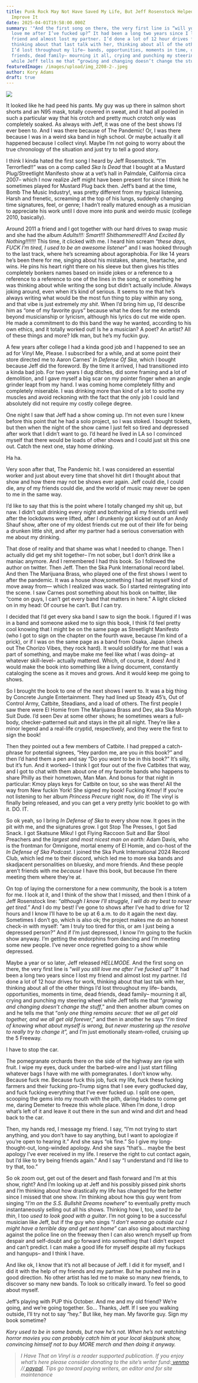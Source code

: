 ```yaml
---
title: Punk Rock May Not Have Saved My Life, But Jeff Rosenstock Helped Me To
  Improve It
date: 2025-04-01T19:58:00.000Z
summary: '"And the first song on there, the very first line is “will you still
  love me after I’ve fucked up?” It had been a long two years since I lost my
  friend and almost lost my partner. I’d done a lot of 12 hour drives for work,
  thinking about that last talk with her, thinking about all of the other things
  I’d lost throughout my life– bands, opportunities, moments in time, dead
  friends, dead family– mourning it all, crying and punching my steering wheel
  while Jeff tells me that “growing and changing doesn’t change the stuff"'
featuredImage: /images/upload/img_2208-2-.jpeg
author: Kory Adams
draft: true
---
```

![](/images/upload/img_2208-2-.jpeg)

It looked like he had peed his pants. My guy was up there in salmon short shorts and an N95 mask, totally covered in sweat, and it had all pooled in such a particular way that his crotch and pretty much crotch only was completely soaked. As always with Jeff, it was one of the best shows I’d ever been to. And I was there because of The Pandemic! Or, I was there because I was in a weird ska band in high school. Or maybe actually it all happened because I collect vinyl. Maybe I’m not going to worry about the true chronology of the situation and just try to tell a good story.

I think I kinda hated the first song I heard by Jeff Rosenstock. “I’m Terrorfied!!” was on a comp called *Ska Is Dead* that I bought at a Mustard Plug/Streetlight Manifesto show at a vet’s hall in Palmdale, California circa 2007– which I now realize Jeff might have been present for since I think he sometimes played for Mustard Plug back then. Jeff’s band at the time, Bomb The Music Industry!, was pretty different from my typical listening. Harsh and frenetic, screaming at the top of his lungs, suddenly changing time signatures, feel, or genre; I hadn’t really matured enough as a musician to appreciate his work until I dove more into punk and weirdo music (college 2010, basically). 

Around 2011 a friend and I got together with our hard drives to swap music and she had the album *Adults!!!: Smart!!! Shithammered!!! And Excited By Nothing!!!!!!!* This time, it clicked with me. I heard him scream “*these days, FUCK I’m tired, I used to be an awesome listener*” and I was hooked through to the last track, where he’s screaming about agoraphobia. For like 14 years he’s been there for me, singing about his mistakes, shame, heartache, and wins. He pins his heart right there on his sleeve but then gives his titles completely bonkers names based on inside jokes or a reference to a reference to a reference to one of the lines in the song, or something he was thinking about while writing the song but didn’t actually include. Always joking around, even when it’s kind of serious. It seems to me that he’s always writing what would be the most fun thing to play within any song, and that vibe is just extremely *my shit*. When I’d bring him up, I’d describe him as “one of my favorite guys” because what he does for me extends beyond musicianship or lyricism, although his lyrics do cut me wide open. He made a commitment to do this band the way he wanted, according to his own ethics, and it totally worked out! Is he a musician? A poet? An artist? All of these things and more? Idk man, but he’s my fuckin guy.

A few years after college I had a kinda good job and I happened to see an ad for Vinyl Me, Please. I subscribed for a while, and at some point their store directed me to Aaron Carnes’ *In Defense Of Ska,* which I bought because Jeff did the foreword. By the time it arrived, I had transitioned into a kinda bad job. For two years I dug ditches, did some framing and a lot of demolition, and I gave myself a big scar on my pointer finger when an angle grinder leapt from my hand. I was coming home completely filthy and completely miserable. I was drinking more than kind of a lot to soothe my muscles and avoid reckoning with the fact that the only job I could land absolutely did not require my costly college degree. 

One night I saw that Jeff had a show coming up. I’m not even sure I knew before this point that he had a solo project, so I was stoked. I bought tickets, but then when the night of the show came I just felt so tired and depressed after work that I didn’t want to go. I’d heard he lived in LA so I convinced myself that there would be loads of other shows and I could just sit this one out. Catch the next one, stay home drinking. 

Ha ha.

Very soon after that, The Pandemic hit. I was considered an essential worker and just about every time that shovel hit dirt I thought about that show and how there may not be shows ever again. Jeff could die, I could die, any of my friends could die, and the world of music may never be open to me in the same way. 

I’d like to say that this is the point where I totally changed my shit up, but naw. I didn’t quit drinking every night and bothering all my friends until well after the lockdowns were lifted, after I drunkenly got kicked out of an Andy Shauf show, after one of my oldest friends cut me out of their life for being a drunken little shit, and after my partner had a serious conversation with me about my drinking.

That dose of reality and that shame was what I needed to change. Then I actually did get my shit together– I’m not sober, but I don’t drink like a maniac anymore. And I remembered I had this book. So I followed the author on twitter. Then Jeff. Then the Ska Punk International record label. And then The Marijuana Brass, who played one of the first shows I went to after the pandemic. It was a house show,something I had let myself kind of move away from— which I realized was wack. So I started reintegrating into the scene. I saw Carnes post something about his book on twitter, like “come on guys, I can’t get every band that matters in here.” A light clicked on in my head: Of course he can’t. But *I* can try. 

I decided that I’d get every ska band I saw to sign the book. I figured if I was in a band and someone asked me to sign this book, I think I’d feel pretty cool knowing that I might be on the same page as Streetlight Manifesto (who I got to sign on the chapter on the fourth wave, because I’m kind of a prick), or if I was on the same page as a band from Osaka, Japan (check out The Chorizo Vibes, they rock hard). It would solidify for me that I was a part of something, and maybe make me feel like what I was doing– at whatever skill-level– actually mattered. Which, of course, it does! And it would make the book into something like a living document, constantly cataloging the scene as it moves and grows. And it would keep me going to shows.

So I brought the book to one of the next shows I went to. It was a big thing by Concrete Jungle Entertainment. They had lined up Steady 45’s, Out of Control Army, Catbite, Steadians, and a load of others. The first people I saw there were El Homie from The Marijuana Brass and Dev, aka Ska Morph Suit Dude. I’d seen Dev at some other shows; he sometimes wears a full-body, checker-patterned suit and stays in the pit all night. They’re like a minor legend and a real-life cryptid, respectively, and they were the first to sign the book! 

Then they pointed out a few members of Catbite. I had prepped a catch-phrase for potential signees, “Hey pardon me, are you *in* this book?” and then I’d hand them a pen and say “Do you *want* to be in this book?” It’s silly, but it’s fun. And it worked– I think I got four out of the five Catbites that way, and I got to chat with them about one of my favorite bands who happens to share Philly as their hometown, Man Man. And bonus for that night in particular: Kmoy plays keys for Catbite on tour, so she was there! All the way from New fuckin York! She signed my book! Fucking Kmoy! If you’re not listening to her album *Princess Precure* right now, do it! The vinyl is finally being released, and you can get a very pretty lyric booklet to go with it. DO. IT.

So ok yeah, so I bring *In Defense of Ska* to every show now. It goes in the pit with me, and the signatures grow. I got Stop The Presses, I got Sad Snack. I got Skatsune Miku! I got Flying Raccoon Suit and Bar Stool Preachers and the *largest and most nicest man on earth:* Adam Davis, who is the frontman for Omnigone, mortal enemy of El Homie, and co-host of the *In Defense of Ska Podcast*. I joined the Ska Punk International 2024 Record Club, which led me to their discord, which led me to more ska bands and skadjacent personalities on bluesky, and more friends. And these people aren’t friends with me *because* I have this book, but because I’m there meeting them where they’re at.

On top of laying the cornerstone for a new community, the book is a totem for me. I look at it, and I think of the show that I missed, and then I think of a Jeff Rosenstock line: “*although I know I’ll struggle, I will do my best to never get tired.”* And I do my best! I’ve gone to shows after I’ve had to drive for 12 hours and I know I’ll have to be up at 6 a.m. to do it again the next day. Sometimes I don’t go, which is also ok; the project makes me do an honest check-in with myself: “am I truly too tired for this, or am I just being a depressed person?” And if I’m just depressed, I know I’m going to the fuckin show anyway. I’m getting the endorphins from dancing and I’m meeting some new people. I’ve never once regretted going to a show while depressed.

Maybe a year or so later, Jeff released *HELLMODE.* And the first song on there, the very first line is “*will you still love me after I’ve fucked up*?” It had been a long two years since I lost my friend and almost lost my partner. I’d done a lot of 12 hour drives for work, thinking about that last talk with her, thinking about all of the other things I’d lost throughout my life– bands, opportunities, moments in time, dead friends, dead family– mourning it all, crying and punching my steering wheel while Jeff tells me that “*growing and changing doesn’t change the stuff*,” and then another album comes on and he tells me that “*only one thing remains secure: that we all get old together, and we all get old forever*,” and then in another he says “*I’m tired of knowing what about myself is wrong, but never mustering up the resolve to really try to change it”,* and I’m just emotionally steam-rolled, cruising up the 5 Freeway. 

I have to stop the car. 

The pomegranate orchards there on the side of the highway are ripe with fruit. I wipe my eyes, duck under the barbed-wire and I just start filling whatever bags I have with me with pomegranates. I don’t know why. Because fuck me. Because fuck this job, fuck my life, fuck these fucking farmers and their fucking pro-Trump signs that I see every godfucked day, and fuck fucking everything that I’ve ever fucked up. I split one open, scooping the gems into my mouth with the pith, daring Hades to come get me, daring Demeter to freeze this whole place. When I’m done, I drop what’s left of it and leave it out there in the sun and wind and dirt and head back to the car.

Then, my hands red, I message my friend. I say, “I’m not trying to start anything, and you don’t have to say anything, but I want to apologize if you’re open to hearing it.” And she says “ok fine.” So I give my long-thought-out, long-winded apology. And she says “that’s… maybe the best apology I’ve ever received in my life. I reserve the right to cut contact again, but I’d like to try being friends again.” And I say “I understand and I’d like to try that, too.”

So ok zoom out, get out of the desert and flash forward and I’m at this show, right? And I’m looking up at Jeff and his possibly pissed pink shorts and I’m thinking about how drastically my life has changed for the better since I missed that one show. I’m thinking about how this guy went from singing “*I’m on the S.S. Bullshit Dreams nowhere*” to eventually pretty much instantaneously selling out all his shows. Thinking how I, too, *used to be thin*, I too *used to look good with a guitar*. I’m not going to be a successful musician like Jeff, but if the guy who sings “*I don’t wanna go outside cuz I might have a terrible day and get sent home”* can also sing about marching against the police line on the freeway then I can also wrench myself up from despair and self-doubt and go forward into something that I didn’t expect and can’t predict. I can make a good life for myself despite all my fuckups and hangups– and I think I have. 

And like ok, I know that it’s not all because of Jeff. I did it for myself, and I did it with the help of my friends and my partner. But he pushed me in a good direction. No other artist has led me to make so many new friends, to discover so many new bands. To look so critically inward. To feel so good about myself.

Jeff’s playing with PUP this October. And me and my old friend? We’re going, and we’re going together. So… Thanks, Jeff. If I see you walking outside, I’ll try not to say “hey.” But like, hey man. My favorite guy. Sign my book sometime?

*Kory used to be in some bands, but now he’s not. When he’s not watching horror movies you can probably catch him at your local ska/punk show, convincing himself not to buy MORE merch and then doing it anyway.*

> *I Have That on Vinyl is a reader supported publication. If you enjoy what’s here please consider donating to the site’s writer fund:[ venmo](https://account.venmo.com/u/Michele-Catalano2659) //[ paypal](https://www.paypal.com/paypalme/goingitaloneny?country.x=US&locale.x=en_US)*. *Tips go toward paying writers, an editor and for site maintenance*
>
>
>
>
>
>
>
>
>
>
>
>
>
>
>
>
>
>
>
>
>
>
>
>
>
>
>
>
>
